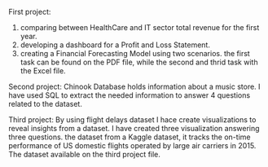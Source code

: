 First project: 
1) comparing between HealthCare and IT sector total revenue for the first year.
2) developing a dashboard for a Profit and Loss Statement.
3) creating a Financial Forecasting Model using two scenarios.
the first task can be found on the PDF file, while the second and thrid task with the Excel file.

Second project: Chinook Database holds information about a music store. I have used SQL to extract the needed information to answer 4 questions related to the dataset.

Third project: By using flight delays dataset I hace create visualizations to reveal insights from a dataset. I have created three visualization answering three questions.
the dataset from a Kaggle dataset, it tracks the on-time performance of US domestic flights operated by large air carriers in 2015. The dataset available on the third project file.
